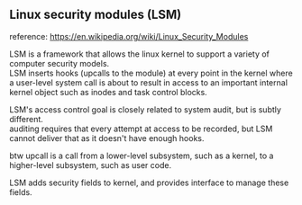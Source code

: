 Linux security modules (LSM)
--------------------------------

reference: https://en.wikipedia.org/wiki/Linux_Security_Modules

LSM is a framework that allows the linux kernel to support a variety of computer security models.  
LSM inserts hooks (upcalls to the module) at every point in the kernel where
a user-level system call is about to result in access to an important internal kernel object
such as inodes and task control blocks.

LSM's access control goal is closely related to system audit, but is subtly different.  
auditing requires that every attempt at access to be recorded,
but LSM cannot deliver that as it doesn't have enough hooks.


btw upcall is a call from a lower-level subsystem, such as a kernel, 
to a higher-level subsystem, such as user code.


LSM adds security fields to kernel,
and provides interface to manage these fields.
